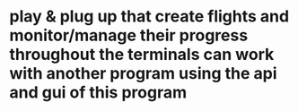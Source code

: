 # play & plug up that create flights and monitor/manage their progress throughout the terminals can work with another program using the api and gui of this program 
